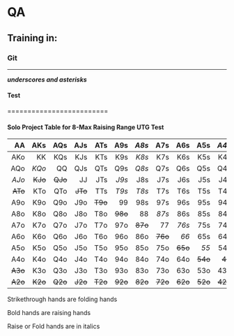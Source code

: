 # QA
## Training in:
### Git
-------------------------

**_underscores and asterisks_**
#### Test 
=========================

#### **Solo Project Table for 8-Max Raising Range UTG Test**

| AA | AKs | AQs | AJs | ATs | A9s | *A8s* | A7s | A6s | A5s | *A4s* | A3s | A2s |
| --: | --: | --: | --: | --: | --: | --: | --: | --: | --: | --: | --: | --: |
| AKo | KK | KQs | KJs | KTs | K9s | *K8s* | K7s | K6s | K5s | K4s | K3s | K2s |
| AQo | *KQo* | QQ | QJs | QTs | Q9s | *Q8s* | Q7s | Q6s | Q5s | Q4s | Q3s | Q2s |
| *AJo* | ~~KJo~~ | ~~QJo~~ | JJ | JTs | *J9s* | J8s | J7s | J6s | J5s | J4s | J3s | J2s |
| ~~ATo~~ | KTo | QTo | ~~JTo~~ | TTs | *T9s* | *T8s* | T7s | T6s | T5s | T4s | T3s | T2s |
| A9o | K9o | Q9o | J9o | ~~T9o~~ | 99 | 98s | 97s | 96s | 95s | 94s | 93s | 92s |
| A8o | K8o | Q8o | J8o | T8o | ~~98o~~ | 88 | *87s* | 86s | 85s | 84s | 83s | 82s |
| A7o | K7o | Q7o | J7o | T7o | 97o | ~~87o~~ | 77 | *76s* | 75s | 74s | 73s | 72s |
| A6o | K6o | Q6o | J6o | T6o | 96o | 86o | ~~76o~~ | *66* | 65s | 64s | 63s | 62s |
| A5o | K5o | Q5o | J5o | T5o | 95o | 85o | 75o | ~~65o~~ | *55* | 54s | 53s | 52s |
| A4o | K4o | Q4o | J4o | T4o | 94o | 84o | 74o | 64o | ~~54o~~ | ~~44~~ | ~~43s~~ | ~~42s~~ |
| ~~A3o~~ | K3o | Q3o | J3o | T3o | 93o | 83o | 73o | 63o | 53o | 43o | 33 | 32s |
| ~~A2o~~ | ~~K2o~~ | ~~Q2o~~ | ~~J2o~~ | ~~T2o~~ | ~~92o~~ | ~~82o~~ | ~~72o~~ | ~~62o~~ | ~~52o~~ | ~~42o~~ | ~~32o~~ | ~~22~~ |


Strikethrough hands are folding hands

Bold hands are raising hands 

Raise or Fold hands are in italics
